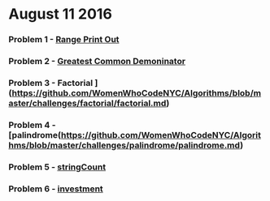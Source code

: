 # August 11 2016
### Problem 1 - [Range Print Out](https://github.com/WomenWhoCodeNYC/Algorithms/blob/master/challenges/range/range.md)
### Problem 2 - [Greatest Common Demoninator](https://github.com/WomenWhoCodeNYC/Algorithms/blob/master/challenges/gcd/gcd.md)
### Problem 3 - Factorial ](https://github.com/WomenWhoCodeNYC/Algorithms/blob/master/challenges/factorial/factorial.md)
### Problem 4 - [palindrome(https://github.com/WomenWhoCodeNYC/Algorithms/blob/master/challenges/palindrome/palindrome.md)
### Problem 5 - [stringCount](https://github.com/WomenWhoCodeNYC/Algorithms/blob/master/challenges/stringCount/stringCount.md)
### Problem 6 - [investment](https://github.com/WomenWhoCodeNYC/Algorithms/blob/master/challenges/investment/investment.md)
